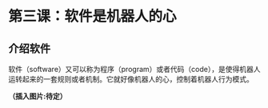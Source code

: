 # 第三课：软件是机器人的心

## 介绍软件
软件（software）又可以称为程序（program）或者代码（code），是使得机器人运转起来的一套规则或者机制。它就好像机器人的心，控制着机器人行为模式。 

**（插入图片:待定）**


